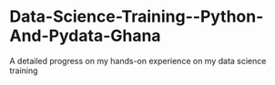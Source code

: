 # Data-Science-Training--Python-And-Pydata-Ghana
A detailed progress on my hands-on experience on my data science training
